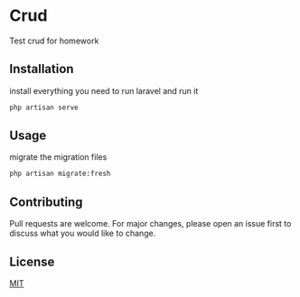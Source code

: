 # Crud

Test crud for homework

## Installation

install everything you need to run laravel and run it

```bash
php artisan serve
```

## Usage

migrate the migration files

```python
php artisan migrate:fresh
```

## Contributing
Pull requests are welcome. For major changes, please open an issue first to discuss what you would like to change.

## License
[MIT](https://choosealicense.com/licenses/mit/)
